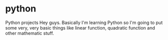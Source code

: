 # python
Python projects
Hey guys. Basically I'm learning Python so I'm going to put some very, very basic things like linear function, quadratic function and other mathematic stuff. 
